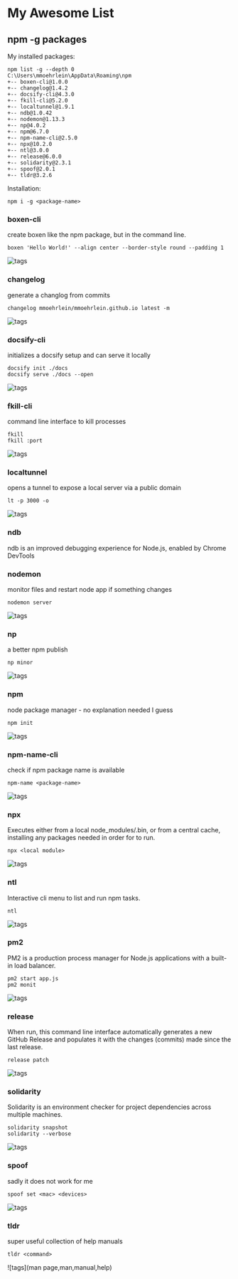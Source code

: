 # My Awesome List

## npm -g packages

My installed packages:
```log
npm list -g --depth 0
C:\Users\mmoehrlein\AppData\Roaming\npm
+-- boxen-cli@1.0.0
+-- changelog@1.4.2
+-- docsify-cli@4.3.0
+-- fkill-cli@5.2.0
+-- localtunnel@1.9.1
+-- ndb@1.0.42
+-- nodemon@1.13.3
+-- np@4.0.2
+-- npm@6.7.0
+-- npm-name-cli@2.5.0
+-- npx@10.2.0
+-- ntl@3.0.0
+-- release@6.0.0
+-- solidarity@2.3.1
+-- spoof@2.0.1
+-- tldr@3.2.6
```

Installation:
```shell
npm i -g <package-name>
```


### boxen-cli
create boxen like the npm package, but in the command line.

```shell
boxen 'Hello World!' --align center --border-style round --padding 1
```

![tags](boxen,promt,terminal,box,borders)


### changelog
generate a changlog from commits

```shell
changelog mmoehrlein/mmoehrlein.github.io latest -m
```

![tags](generate,commits,release)


### docsify-cli
initializes a docsify setup and can serve it locally

```shell
docsify init ./docs
docsify serve ./docs --open
```

![tags](cli,serve,init)


### fkill-cli
command line interface to kill processes

```shell
fkill
fkill :port
```

![tags](kill,process,task)
  

### localtunnel
opens a tunnel to expose a local server via a public domain

```shell
lt -p 3000 -o
```

![tags](local,localhost,tunnel,public,domain)


### ndb
ndb is an improved debugging experience for Node.js, enabled by Chrome DevTools


### nodemon
monitor files and restart node app if something changes

```shell
nodemon server
```

![tags](monitor,watch,restart)


### np
a better npm publish

```shell
np minor
```

![tags](npm,publish,clean,update,release)


### npm
node package manager - no explanation needed I guess

```shell
npm init
```

![tags](node,package,manager)


### npm-name-cli
check if npm package name is available

```shell
npm-name <package-name>
```

![tags](name,npm)


### npx
Executes <command> either from a local node_modules/.bin, or from a central cache, installing any packages needed in order for <command> to run.

```shell
npx <local module>
```

![tags](npm,execute,local,bin)


### ntl
Interactive cli menu to list and run npm tasks.

```shell
ntl
```

![tags](npm,scripts,list,tasks)


### pm2
PM2 is a production process manager for Node.js applications with a built-in load balancer. 

```shell
pm2 start app.js
pm2 monit
```

![tags](process,manager,alive,forever)


### release
When run, this command line interface automatically generates a new GitHub Release and populates it with the changes (commits) made since the last release.

```shell
release patch
```

![tags]()


### solidarity
Solidarity is an environment checker for project dependencies across multiple machines.

```shell
solidarity snapshot
solidarity --verbose
```

![tags](environment,env,check,report,issue)


### spoof
sadly it does not work for me

```shell
spoof set <mac> <devices>
```

![tags](mac)


### tldr
super useful collection of help manuals

```shell
tldr <command>
```

![tags](man page,man,manual,help)
